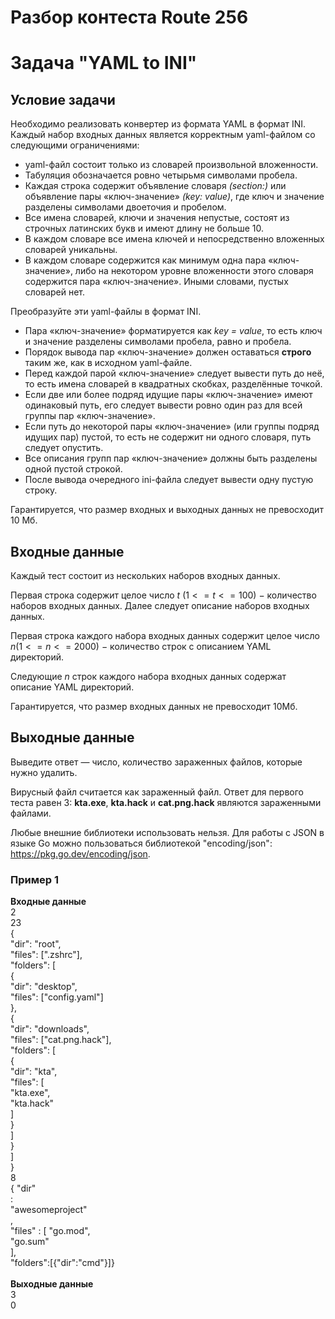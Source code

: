 # Разбор контеста Route 256

# Задача "YAML to INI"

## Условие задачи

Необходимо реализовать конвертер из формата YAML в формат INI. Каждый набор входных данных является корректным yaml-файлом со следующими ограничениями:

- yaml-файл состоит только из словарей произвольной вложенности.
- Табуляция обозначается ровно четырьмя символами пробела.
- Каждая строка содержит объявление словаря _(section:)_ или объявление пары «ключ-значение» _(key: value)_, где ключ и значение разделены символами двоеточия и пробелом.
- Все имена словарей, ключи и значения непустые, состоят из строчных латинских букв и имеют длину не больше 10.
- В каждом словаре все имена ключей и непосредственно вложенных словарей уникальны.
- В каждом словаре содержится как минимум одна пара «ключ- значение», либо на некотором уровне вложенности этого словаря содержится пара «ключ-значение». Иными словами, пустых словарей нет.

Преобразуйте эти yaml-файлы в формат INI.

- Пара «ключ-значение» форматируется как _key = value_, то есть ключ и значение разделены символами пробела, равно и пробела.
- Порядок вывода пар «ключ-значение» должен оставаться **строго** таким же, как в исходном yaml-файле.
- Перед каждой парой «ключ-значение» следует вывести путь до неё, то есть имена словарей в квадратных скобках, разделённые точкой.
- Если две или более подряд идущие пары «ключ-значение» имеют одинаковый путь, его следует вывести ровно один раз для всей группы пар «ключ-значение».
- Если путь до некоторой пары «ключ-значение» (или группы подряд идущих пар) пустой, то есть не содержит ни одного словаря, путь следует опустить.
- Все описания групп пар «ключ-значение» должны быть разделены одной пустой строкой.
- После вывода очередного ini-файла следует вывести одну пустую строку.

Гарантируется, что размер входных и выходных данных не превосходит 10 Мб.

## Входные данные

Каждый тест состоит из нескольких наборов входных данных.

Первая строка содержит целое число $t\ (1 <= t <= 100)\ -$ количество наборов входных данных. Далее следует описание наборов входных данных.

Первая строка каждого набора входных данных содержит целое число $n (1 <= n <= 2000)\ -$ количество строк с описанием YAML директорий.

Следующие $n$ строк каждого набора входных данных содержат описание YAML директорий.

Гарантируется, что размер входных данных не превосходит 10Мб.

## Выходные данные

Выведите ответ — число, количество зараженных файлов, которые нужно удалить.

Вирусный файл считается как зараженный файл. Ответ для первого теста равен 3: **kta.exe**, **kta.hack** и **cat.png.hack** являются зараженными файлами.

Любые внешние библиотеки использовать нельзя. Для работы с JSON в языке Go можно пользоваться библиотекой "encoding/json": https://pkg.go.dev/encoding/json.

### Пример 1

**Входные данные**\
2\
23\
{\
"dir": "root",\
"files": [".zshrc"],\
"folders": [\
{\
"dir": "desktop",\
"files": ["config.yaml"]\
},\
{\
"dir": "downloads",\
"files": ["cat.png.hack"],\
"folders": [\
{\
"dir": "kta",\
"files": [\
"kta.exe",\
"kta.hack"\
]\
}\
]\
}\
]\
}\
8\
{ "dir"\
:\
"awesomeproject"\
,\
"files" : [ "go.mod",\
"go.sum"\
],\
"folders":[{"dir":"cmd"}]}\
\
**Выходные данные**\
3\
0

